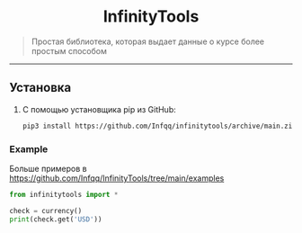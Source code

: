 <h1 align="center">InfinityTools</h1>
    <blockquote>Простая библиотека, которая выдает данные о курсе более простым способом</blockquote>
</p>
<hr>

## Установка
1) С помощью установщика pip из GitHub: 
   
   ```sh
   pip3 install https://github.com/Infqq/infinitytools/archive/main.zip --upgrade
   ```

### Example
Больше примеров в https://github.com/Infqq/InfinityTools/tree/main/examples

```python
from infinitytools import *

check = currency()
print(check.get('USD'))
```
